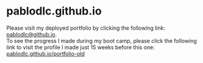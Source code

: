 # **pablodlc.github.io**

Please visit my deployed portfolio by clicking the following link: [pablodlc@github.io](http://pablodlc.github.io).  
To see the progress I made during my boot camp, please click the following link to visit the profile I made just 15 weeks before this one: [pablodlc.github.io/portfolio-old](https://pablodlc.github.io/portfolio-old/)
